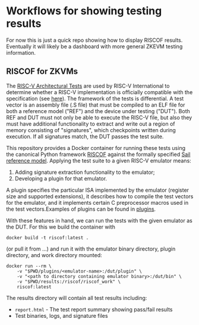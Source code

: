 # Workflows for showing testing results

For now this is just a quick repo showing how to display RISCOF results. Eventually it will likely be a dashboard with more general ZKEVM testing information.

## RISCOF for ZKVMs

The [RISC-V Architectural Tests](https://github.com/riscv-non-isa/riscv-arch-test) are used by RISC-V International to determine whether a RISC-V implementation is officially compatible with the specification (see [here](https://riscv.org/about/brand-guidelines/)). The framework of the tests is differential. A test vector is an assembly file (.S file) that must be compiled to an ELF file for both a reference model ("REF") and the device under testing ("DUT").  Both REF and DUT must not only be able to execute the RISC-V file, but also they must have additional functionality to extract and write out a region of memory consisting of "signatures", which checkpoints written during execution. If all signatures match, the DUT passes the test suite.

This repository provides a Docker container for running these tests using the canonical Python framework [RISCOF](https://github.com/riscv-software-src/riscof/) against the formally specified [Sail reference model](https://github.com/riscv/sail-riscv). Applying the test suite to a given RISC-V emulator means:
1) Adding signature extraction functionality to the emulator; 
2) Developing a plugin for that emulator.

A plugin specifies the particular ISA implemented by the emulator (register size and supported extensions), it describes how to compile the test vectors for the emulator, and it implements certain C preprocessor macros used in the test vectors.Examples of plugins can be found in [plugins](./plugins). 

With these features in hand, we can run the tests with the given emulator as the DUT. For this we build the container with
```
docker build -t riscof:latest .
```
(or pull it from ...) and run it with the emulator binary directory, plugin directory, and work directory mounted:
```
docker run --rm \
    -v "$PWD/plugins/<emulator-name>:/dut/plugin" \
    -v "<path to directory containing emulator binary>:/dut/bin" \
    -v "$PWD/results:/riscof/riscof_work" \
    riscof:latest
```

The results directory will contain all test results including:
- `report.html` - The test report summary showing pass/fail results
- Test binaries, logs, and signature files
